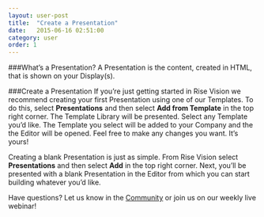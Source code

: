```yaml
---
layout: user-post
title:  "Create a Presentation"
date:   2015-06-16 02:51:00
category: user
order: 1
---
```


###What’s a Presentation?
A Presentation is the content, created in HTML, that is shown on your Display(s).

###Create a Presentation
If you’re just getting started in Rise Vision we recommend creating your first Presentation using one of our Templates. To do this, select **Presentations** and 
then select **Add from Template** in the top right corner. The Template Library will be presented. Select any Template you’d like. The Template you select will 
be added to your Company and the the Editor will be opened. Feel free to make any changes you want. It’s yours! 

Creating a blank Presentation is just as simple. From Rise Vision select **Presentations** and then select **Add** in the top right corner. Next, you’ll be 
presented with a blank Presentation in the Editor from which you can start building whatever you’d like.

Have questions? Let us know in the [Community](http://community.risevision.com) or join us on our weekly live webinar!